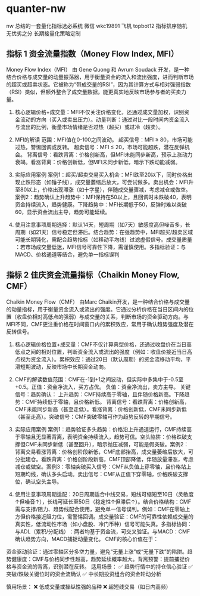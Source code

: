 <!--
 * @Author: Nw1996
 * @Date: 2025-05-07 21:46:47
 * @LastEditors: Nw1996
 * @LastEditTime: 2025-05-09 02:01:12
 * @Description: 
 * @FilePath: /quanter-nw/README.md
-->
# quanter-nw
nw 总结的一套量化指标选必系统 微信 wkc19891 飞机 topbot12
指标排序随机 无优劣之分 长期接量化策略定制

## 指标 1 资金流量指数（Money Flow Index, MFI）

Money Flow Index（MFI）​​ 由 Gene Quong 和 Avrum Soudack 开发，是一种结合价格与成交量的动量振荡器，用于衡量资金的流入和流出强度，进而判断市场的超买或超卖状态。它被称为“带成交量的RSI”，因为其计算方式与相对强弱指数（RSI）类似，但额外整合了成交量数据，能更真实地反映市场参与者的买卖力量。

1. 核心逻辑​​
​​价格+成交量​​：MFI不仅关注价格变化，还通过成交量加权，识别资金流动的方向（买入或卖出压力）。
​​动量判断​​：通过对比一段时间内资金流入与流出的比例，衡量市场情绪是否过热（超买）或过冷（超卖）。

2.  MFI的解读​​
​​范围​​：MFI值在0-100之间波动。
​​超买信号​​：MFI ≥ 80，市场可能过热，警惕回调或反转。
​​超卖信号​​：MFI ≤ 20，市场可能超跌，潜在反弹机会。
​​背离信号​​：
​​看跌背离​​：价格创新高，但MFI未能同步新高，预示上涨动力衰竭。
​​看涨背离​​：价格创新低，但MFI未同步新低，暗示下跌动能减弱。

3. 实际应用案例​​
​​案例1：超买/超卖交易​​
​​买入机会​​：MFI跌至20以下，同时价格出现止跌形态（如锤子线），成交量萎缩后放大，可尝试做多。
​​卖出机会​​：MFI升至80以上，价格出现滞涨（如十字星），伴随成交量骤减，考虑减仓或做空。
​​案例2：趋势确认​​
​​上升趋势中​​：MFI保持在50以上，且回调时未跌破40，表明资金持续流入，趋势健康。
​​下降趋势中​​：MFI长期低于50，反弹时难以突破60，显示资金流出主导，趋势可能延续。

4. 使用注意事项​​
​​周期选择​​：默认14天，短周期（如7天）敏感度高但噪音多，长周期（如21天）信号稳定但滞后。
​​结合趋势​​：在强趋势中，MFI超买/超卖区域可能长期钝化，需配合趋势指标（如移动平均线）过滤虚假信号。
​​成交量质量​​：若市场成交量低迷，MFI信号可靠性下降，需谨慎使用。
​​多指标验证​​：与MACD、价格通道等结合，避免单一指标误判


## 指标 2 佳庆资金流量指标（Chaikin Money Flow, CMF）

Chaikin Money Flow（CMF）​​ 由Marc Chaikin开发，是一种结合价格与成交量的动量指标，用于衡量资金流入或流出的强度。它通过分析价格在当日区间内的位置（收盘价相对高低点的强弱）与成交量的关系，判断市场的资金驱动方向。与MFI不同，CMF更注重价格在时间窗口内的累积效应，常用于确认趋势强度及潜在反转信号。

1. 核心逻辑​​
​​价格位置+成交量​​：CMF不仅计算典型价格，还通过收盘价在当日高低点之间的相对位置，判断资金流入或流出的强度（例如：收盘价接近当日高点视为资金流入）。
​​累积效应​​：通过20日（默认周期）的资金流移动平均，平滑短期波动，反映市场中长期资金动向。

2. CMF的解读​​
​​数值范围​​：CMF在-1到+1之间波动，但实际中多集中于-0.5至+0.5。
​​正值​​：资金净流入，买方占优。
​​负值​​：资金净流出，卖方主导。
​​关键信号​​：
​​趋势确认​​：
​​上升趋势​​：CMF持续高于零轴，且伴随价格新高。
​​下降趋势​​：CMF持续低于零轴，且价格新低。
​​背离信号​​：
​​看跌背离​​：价格创新高，CMF未能同步新高（甚至走低）。
​​看涨背离​​：价格创新低，CMF未同步新低（甚至走高）。
​​突破信号​​：CMF突破零轴可作为趋势反转的早期信号。

3. 实际应用案例​​
​​案例1：趋势验证​​
​​多头趋势​​：价格沿上升通道运行，CMF持续高于零轴且无显著背离，表明资金持续流入，趋势可信。
​​空头陷阱​​：价格跌破支撑但CMF未同步新低（甚至回升），暗示抛压减弱，可能是假突破。
​​案例2：背离交易​​
​​看涨背离​​：价格创阶段新低，CMF底部抬高，成交量萎缩后放大，可分批建仓。
​​看跌背离​​：价格创阶段新高，CMF顶部降低，伴随放量滞涨，考虑减仓或做空。
​​案例3：零轴突破​​
​​买入信号​​：CMF从负值上穿零轴，且价格站上短期均线，确认多头启动。
​​卖出信号​​：CMF从正值下穿零轴，价格跌破支撑位，确认空头主导。

4. 使用注意事项​​
​​周期适配​​：20日周期适合中线交易，短线可缩短至10日（灵敏度↑但噪音↑），长线可延长至50日（稳定性↑但滞后↑）。
​​结合价格结构​​：CMF需与支撑/阻力、趋势线配合使用，避免单一信号误判。
​​例如​​：CMF在零轴上方但价格接近阻力位，需警惕回调。
​​成交量验证​​：CMF的可靠性依赖成交量的真实性，低流动性市场（如小盘股、冷门币种）信号可能失真。
​​多指标协同​​：
​​与ADL（累积/分配线）​​：两者均基于资金流，可交叉验证。
​​与MACD​​：CMF确认趋势方向，MACD捕捉动量变化。
CMF的核心价值在于：

​​资金驱动验证​​：通过零轴区分多空力量，避免“无量上涨”或“无量下跌”的陷阱。
​​趋势健康度​​：CMF与价格同步性越高，趋势延续概率越大。
​​背离预警​​：提前捕捉价格与资金流的背离，识别潜在反转。
​​适用场景​​：
✅ 趋势行情中的持仓信心验证
✅ 突破/跌破关键位时的资金流确认
✅ 中长期投资组合的资金轮动分析

​​慎用场景​​：
❌ 低成交量或操纵性强的品种
❌ 超短线交易（如日内高频）